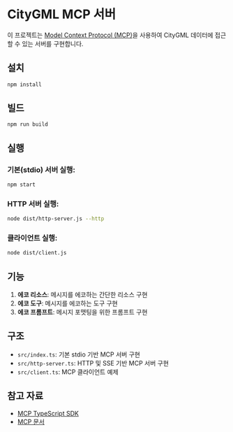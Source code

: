 # CityGML MCP 서버

이 프로젝트는 [Model Context Protocol (MCP)](https://github.com/modelcontextprotocol/typescript-sdk)을 사용하여 CityGML 데이터에 접근할 수 있는 서버를 구현합니다.

## 설치

```bash
npm install
```

## 빌드

```bash
npm run build
```

## 실행

### 기본(stdio) 서버 실행:
```bash
npm start
```

### HTTP 서버 실행:
```bash
node dist/http-server.js --http
```

### 클라이언트 실행:
```bash
node dist/client.js
```

## 기능

1. **에코 리소스**: 메시지를 에코하는 간단한 리소스 구현
2. **에코 도구**: 메시지를 에코하는 도구 구현
3. **에코 프롬프트**: 메시지 포맷팅을 위한 프롬프트 구현

## 구조

- `src/index.ts`: 기본 stdio 기반 MCP 서버 구현
- `src/http-server.ts`: HTTP 및 SSE 기반 MCP 서버 구현
- `src/client.ts`: MCP 클라이언트 예제

## 참고 자료

- [MCP TypeScript SDK](https://github.com/modelcontextprotocol/typescript-sdk)
- [MCP 문서](https://modelcontextprotocol.io/) 